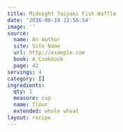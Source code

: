 ```yaml
---
title: Midnight Taiyaki Fish Waffle
date: '2016-08-19 22:56:54'
image: ''
source:
  name: An Author
  site: Site Name
  url: http://example.com
  book: A Cookbook
  page: 42
servings: 4
category: []
ingredients:
  qty: 1
  measure: cup
  name: flour
  extended: whole wheat
layout: recipe
---
```

